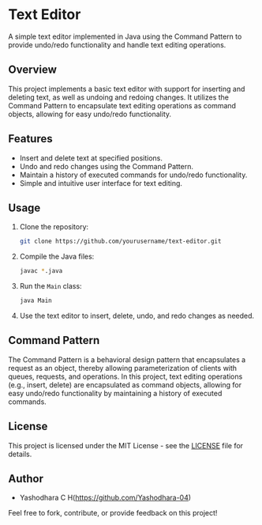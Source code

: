 # Text Editor

A simple text editor implemented in Java using the Command Pattern to provide undo/redo functionality and handle text editing operations.

## Overview

This project implements a basic text editor with support for inserting and deleting text, as well as undoing and redoing changes. It utilizes the Command Pattern to encapsulate text editing operations as command objects, allowing for easy undo/redo functionality.

## Features

- Insert and delete text at specified positions.
- Undo and redo changes using the Command Pattern.
- Maintain a history of executed commands for undo/redo functionality.
- Simple and intuitive user interface for text editing.

## Usage

1. Clone the repository:

    ```bash
    git clone https://github.com/yourusername/text-editor.git
    ```

2. Compile the Java files:

    ```bash
    javac *.java
    ```

3. Run the `Main` class:

    ```bash
    java Main
    ```

4. Use the text editor to insert, delete, undo, and redo changes as needed.

## Command Pattern

The Command Pattern is a behavioral design pattern that encapsulates a request as an object, thereby allowing parameterization of clients with queues, requests, and operations. In this project, text editing operations (e.g., insert, delete) are encapsulated as command objects, allowing for easy undo/redo functionality by maintaining a history of executed commands.

## License

This project is licensed under the MIT License - see the [LICENSE](LICENSE) file for details.

## Author

- Yashodhara C H(https://github.com/Yashodhara-04)

Feel free to fork, contribute, or provide feedback on this project!
